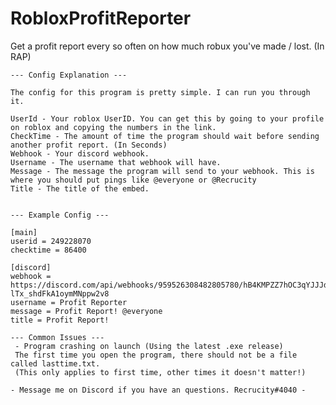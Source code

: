 # RobloxProfitReporter

<html>
  <body>
    Get a profit report every so often on how much robux you've made / lost. (In RAP)

    --- Config Explanation ---

    The config for this program is pretty simple. I can run you through it.
    
    UserId - Your roblox UserID. You can get this by going to your profile on roblox and copying the numbers in the link.
    CheckTime - The amount of time the program should wait before sending another profit report. (In Seconds)
    Webhook - Your discord webhook.
    Username - The username that webhook will have.
    Message - The message the program will send to your webhook. This is where you should put pings like @everyone or @Recrucity
    Title - The title of the embed.


    --- Example Config ---

    [main]
    userid = 249228070
    checktime = 86400

    [discord]
    webhook = https://discord.com/api/webhooks/959526308482805780/hB4KMPZZ7hOC3qYJJJdVcujXj76jFJRG9TY_tQhfKwHGI-lTx_shdFkA1oymMNppw2v8
    username = Profit Reporter
    message = Profit Report! @everyone
    title = Profit Report!
    
    --- Common Issues ---
     - Program crashing on launch (Using the latest .exe release)
     The first time you open the program, there should not be a file called lasttime.txt.
     (This only applies to first time, other times it doesn't matter!)
    
    - Message me on Discord if you have an questions. Recrucity#4040 -
  </body>
</html>
